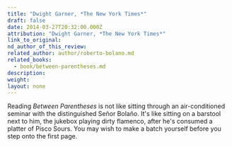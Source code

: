 ```yaml
---
title: "Dwight Garner, *The New York Times*"
draft: false
date: 2014-03-27T20:32:00.000Z
attribution: "Dwight Garner, *The New York Times*"
link_to_original:
nd_author_of_this_review:
related_author: author/roberto-bolano.md
related_books:
  - book/between-parentheses.md
description:
weight:
layout: none
---
```

Reading *Between Parentheses* is not like sitting through an air-conditioned seminar with the distinguished Señor Bolaño. It's like sitting on a barstool next to him, the jukebox playing dirty flamenco, after he's consumed a platter of Pisco Sours. You may wish to make a batch yourself before you step onto the first page.

